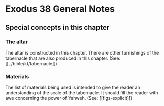 # Exodus 38 General Notes
## Special concepts in this chapter

### The altar
The altar is constructed in this chapter. There are other furnishings of the tabernacle that are also produced in this chapter. (See: [[../bible/kt/tabernacle]])

### Materials
The list of materials being used is intended to give the reader an understanding of the scale of the tabernacle. It should fill the reader with awe concerning the power of Yahweh. (See: [[figs-explicit]])